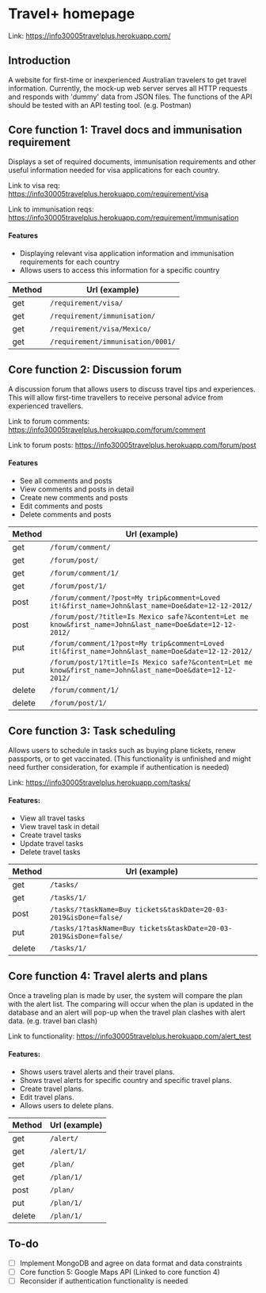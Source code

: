 # Travel+ homepage
Link: https://info30005travelplus.herokuapp.com/

## Introduction
A website for first-time or inexperienced Australian travelers to get travel information.
Currently, the mock-up web server serves all HTTP requests and responds with 'dummy' data from JSON files.
The functions of the API should be tested with an API testing tool. (e.g. Postman)

## Core function 1: Travel docs and immunisation requirement
Displays a set of required documents, immunisation requirements and other useful information needed for visa applications for each country.

Link to visa req: https://info30005travelplus.herokuapp.com/requirement/visa

Link to immunisation reqs: https://info30005travelplus.herokuapp.com/requirement/immunisation

#### Features
- Displaying relevant visa application information and immunisation requirements for each country 
- Allows users to access this information for a specific country

| Method   | Url (example)
| -------- |-------
| get      | ```/requirement/visa/```
| get      | ```/requirement/immunisation/```
| get      | ```/requirement/visa/Mexico/```
| get      | ```/requirement/immunisation/0001/```

## Core function 2: Discussion forum
A discussion forum that allows users to discuss travel tips and experiences. This will allow first-time travellers to receive personal advice from experienced travellers.
 
Link to forum comments: https://info30005travelplus.herokuapp.com/forum/comment
 
Link to forum posts: https://info30005travelplus.herokuapp.com/forum/post

#### Features
- See all comments and posts
- View comments and posts in detail
- Create new comments and posts
- Edit comments and posts
- Delete comments and posts

| Method   | Url (example)
| -------- |-------
| get      | ```/forum/comment/```
| get      | ```/forum/post/```
| get      | ```/forum/comment/1/```
| get      | ```/forum/post/1/```
| post     | ```/forum/comment/?post=My trip&comment=Loved it!&first_name=John&last_name=Doe&date=12-12-2012/```
| post     | ```/forum/post/?title=Is Mexico safe?&content=Let me know&first_name=John&last_name=Doe&date=12-12-2012/```
| put      | ```/forum/comment/1?post=My trip&comment=Loved it!&first_name=John&last_name=Doe&date=12-12-2012/```
| put      | ```/forum/post/1?title=Is Mexico safe?&content=Let me know&first_name=John&last_name=Doe&date=12-12-2012/```
| delete   | ```/forum/comment/1/```
| delete   | ```/forum/post/1/```

## Core function 3: Task scheduling
Allows users to schedule in tasks such as buying plane tickets, renew passports, or to get vaccinated.
(This functionality is unfinished and might need further consideration, for example if authentication is needed)

Link: https://info30005travelplus.herokuapp.com/tasks/

#### Features:
- View all travel tasks
- View travel task in detail
- Create travel tasks
- Update travel tasks
- Delete travel tasks

| Method   | Url (example)
| -------- |-------
| get      | ```/tasks/```
| get      | ```/tasks/1/```
| post     | ```/tasks/?taskName=Buy tickets&taskDate=20-03-2019&isDone=false/```
| put      | ```/tasks/1?taskName=Buy tickets&taskDate=20-03-2019&isDone=false/```
| delete   | ```/tasks/1/```

## Core function 4: Travel alerts and plans 
Once a traveling plan is made by user, the system will compare the plan with the alert list.
The comparing will occur when the plan is updated in the database and an alert will pop-up when the travel plan clashes with alert data. (e.g. travel ban clash)

Link to functionality: https://info30005travelplus.herokuapp.com/alert_test

#### Features:
- Shows users travel alerts and their travel plans.
- Shows travel alerts for specific country and specific travel plans.
- Create travel plans.
- Edit travel plans.
- Allows users to delete plans.

| Method   | Url (example)
| -------- |-------
| get      | ```/alert/```
| get      | ```/alert/1/```
| get      | ```/plan/```
| get      | ```/plan/1/```
| post     | ```/plan/```
| put      | ```/plan/1/```
| delete   | ```/plan/1/```

## To-do
* [ ] Implement MongoDB and agree on data format and data constraints
* [ ] Core function 5: Google Maps API (Linked to core function 4)
* [ ] Reconsider if authentication functionality is needed